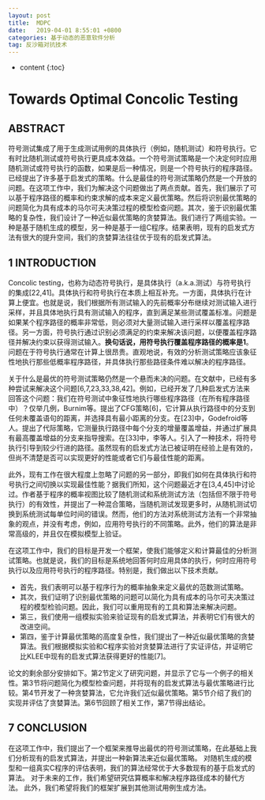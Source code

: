```yaml
---
layout: post
title:  MDPC
date:   2019-04-01 8:55:01 +0800
categories: 基于动态的恶意软件分析
tag: 反沙箱对抗技术
---
```

* content
{:toc}


# Towards Optimal Concolic Testing

## ABSTRACT

符号测试集成了用于生成测试用例的具体执行（例如，随机测试）和符号执行。它有时比随机测试或符号执行更具成本效益。一个符号测试策略是一个决定何时应用随机测试或符号执行的函数，如果是后一种情况，则是一个符号执行的程序路径。已经提出了许多基于启发式的策略。什么是最佳的符号测试策略仍然是一个开放的问题。在这项工作中，我们为解决这个问题做出了两点贡献。首先，我们展示了可以基于程序路径的概率和约束求解的成本来定义最优策略。然后将识别最优策略的问题简化为具有成本的马尔可夫决策过程的模型检查问题。其次，鉴于识别最优策略的复杂性，我们设计了一种近似最优策略的贪婪算法。我们进行了两组实验。一种是基于随机生成的模型，另一种是基于一组C程序。结果表明，现有的启发式方法有很大的提升空间，我们的贪婪算法往往优于现有的启发式算法。

## 1 INTRODUCTION

Concolic testing，也称为动态符号执行，是具体执行（a.k.a.测试）与符号执行的集成[22,41]。具体执行和符号执行在本质上相互补充。一方面，具体执行在计算上便宜。也就是说，我们根据所有测试输入的先前概率分布继续对测试输入进行采样，并且具体地执行具有测试输入的程序，直到满足某些测试覆盖标准。问题是如果某个程序路径的概率非常低，则必须对大量测试输入进行采样以覆盖程序路径。另一方面，符号执行通过识别必须满足的约束来解决该问题，以便覆盖程序路径并解决约束以获得测试输入。**换句话说，用符号执行覆盖程序路径的概率是1**。问题在于符号执行通常在计算上很昂贵。直观地说，有效的分析测试策略应该象征性地执行那些低概率程序路径，并具体执行那些路径条件难以解决的程序路径。

关于什么是最优的符号测试策略仍然是一个悬而未决的问题。在文献中，已经有多种尝试来解决这个问题[6,7,23,33,38,42]。例如，已经开发了几种启发式方法来回答这个问题：我们在符号测试中象征性地执行哪些程序路径（在所有程序路径中）？仅举几例，Burnim等。提出了CFG策略[6]，它计算从执行路径中的分支到任何未覆盖语句的距离，并选择具有最小距离的分支。在[23]中，Godefroid等人。提出了代际策略，它测量执行路径中每个分支的增量覆盖增益，并通过扩展具有最高覆盖增益的分支来指导搜索。在[33]中，李等人。引入了一种技术，将符号执行引导到较少行进的路径。虽然现有的启发式方法已被证明在经验上是有效的，但尚不清楚是否可以实现更好的性能或者它们与最佳性能的距离。

此外，现有工作在很大程度上忽略了问题的另一部分，即我们如何在具体执行和符号执行之间切换以实现最佳性能？据我们所知，这个问题最近才在[3,4,45]中讨论过。作者基于程序的概率视图比较了随机测试和系统测试方法（包括但不限于符号执行）的有效性，并提出了一种混合策略，当随机测试发现更多时，从随机测试切换到系统测试每单位时间的错误。然而，他们的方法对系统测试方法有一个非常抽象的观点，并没有考虑，例如，应用符号执行的不同策略。此外，他们的算法是非常高级的，并且仅在模拟模型上验证。

在这项工作中，我们的目标是开发一个框架，使我们能够定义和计算最佳的分析测试策略。也就是说，我们的目标是系统地回答何时应用具体的执行，何时应用符号执行以及应用符号执行的程序路径。特别是，我们做出以下技术贡献。

* 首先，我们表明可以基于程序行为的概率抽象来定义最优的范数测试策略。
* 其次，我们证明了识别最优策略的问题可以简化为具有成本的马尔可夫决策过程的模型检验问题。因此，我们可以重用现有的工具和算法来解决问题。
* 第三，我们使用一组模拟实验来验证现有的启发式算法，并表明它们有很大的改进空间。
* 第四，鉴于计算最优策略的高度复杂性，我们提出了一种近似最优策略的贪婪算法。我们根据模拟实验和C程序实验对贪婪算法进行了实证评估，并证明它比KLEE中现有的启发式算法获得更好的性能[7]。

论文的剩余部分安排如下。第2节定义了研究问题，并显示了它与一个例子的相关性。第3节将问题简化为模型检查问题，并将现有的启发式算法与最优策略进行比较。第4节开发了一种贪婪算法，它允许我们近似最优策略。第5节介绍了我们的实现并评估了贪婪算法。第6节回顾了相关工作，第7节得出结论。



## 7 CONCLUSION

在这项工作中，我们提出了一个框架来推导出最优的符号测试策略，在此基础上我们分析现有的启发式算法，并提出一种新算法来近似最优策略。 对随机生成的模型和一组真实C程序的评估表明，我们的算法经常优于大多数现有的基于启发式的算法。
对于未来的工作，我们希望研究估算概率和解决程序路径成本的替代方法。 此外，我们希望将我们的框架扩展到其他测试用例生成方法。